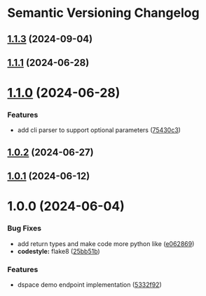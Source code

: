# Semantic Versioning Changelog

## [1.1.3](https://github.com/deeagle/dspyce-demo-app/compare/v1.1.2...v1.1.3) (2024-09-04)

## [1.1.1](https://github.com/deeagle/dspyce-demo-app/compare/v1.1.0...v1.1.1) (2024-06-28)

# [1.1.0](https://github.com/deeagle/dspyce-demo-app/compare/v1.0.2...v1.1.0) (2024-06-28)


### Features

* add cli parser to support optional parameters ([75430c3](https://github.com/deeagle/dspyce-demo-app/commit/75430c3c0ebeae9dd7b54494e1f9797c03d2c212))

## [1.0.2](https://github.com/deeagle/dspyce-demo-app/compare/v1.0.1...v1.0.2) (2024-06-27)

## [1.0.1](https://github.com/deeagle/dspyce-demo-app/compare/v1.0.0...v1.0.1) (2024-06-12)

# 1.0.0 (2024-06-04)


### Bug Fixes

* add return types and make code more python like ([e062869](https://github.com/deeagle/dspyce-demo-app/commit/e062869c16aed4fed1fa03ba5d7cc9d4f8acaf9c))
* **codestyle:** flake8 ([25bb51b](https://github.com/deeagle/dspyce-demo-app/commit/25bb51beb854ada0bde05e377d2f669856395bff))


### Features

* dspace demo endpoint implementation ([5332f92](https://github.com/deeagle/dspyce-demo-app/commit/5332f926caecff92d6d739e2fde5c4ec1e6a1338))
